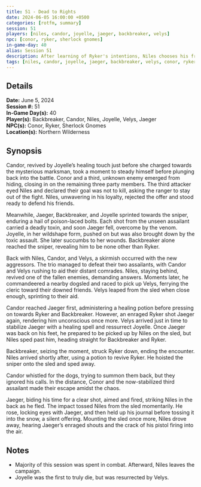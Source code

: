 ```yaml
---
title: 51 - Dead to Rights
date: 2024-06-05 16:00:00 +0500
categories: [rotfm, summary]
session: 51
players: [niles, candor, joyelle, jaeger, backbreaker, velys]
npc: [conor, ryker, sherlock gnomes]
in-game-day: 40
alias: Session 51
description: After learning of Ryker's intentions, Niles chooses his friend over his allies.
tags: [niles, candor, joyelle, jaeger, backbreaker, velys, conor, ryker, sherlock gnomes]
---
```


## Details

**Date:** June 5, 2024 <br>
**Session #:** 51 <br>
**In-Game Day(s):** 40 <br>
**Player(s):** Backbreaker, Candor, Niles, Joyelle, Velys, Jaeger <br>
**NPC(s):** Conor, Ryker, Sherlock Gnomes <br>
**Location(s):** Northern Wilderness

## Synopsis
Candor, revived by Joyelle’s healing touch just before she charged towards the mysterious marksman, took a moment to steady himself before plunging back into the battle. Conor and a third, unknown enemy emerged from hiding, closing in on the remaining three party members. The third attacker eyed Niles and declared their goal was not to kill, asking the ranger to stay out of the fight. Niles, unwavering in his loyalty, rejected the offer and stood ready to defend his friends.

Meanwhile, Jaeger, Backbreaker, and Joyelle sprinted towards the sniper, enduring a hail of poison-laced bolts. Each shot from the unseen assailant carried a deadly toxin, and soon Jaeger fell, overcome by the venom. Joyelle, in her wildshape form, pushed on but was also brought down by the toxic assault. She later succumbs to her wounds. Backbreaker alone reached the sniper, revealing him to be none other than Ryker.

Back with Niles, Candor, and Velys, a skirmish occurred with the new aggressors. The trio managed to defeat their two assailants, with Candor and Velys rushing to aid their distant comrades. Niles, staying behind, revived one of the fallen enemies, demanding answers. Moments later, he commandeered a nearby dogsled and raced to pick up Velys, ferrying the cleric toward their downed friends. Velys leaped from the sled when close enough, sprinting to their aid.

Candor reached Jaeger first, administering a healing potion before pressing on towards Ryker and Backbreaker. However, an enraged Ryker shot Jaeger again, rendering him unconscious once more. Velys arrived just in time to stabilize Jaeger with a healing spell and ressurrect Joyelle. Once Jaeger was back on his feet, he prepared to be picked up by Niles on the sled, but Niles sped past him, heading straight for Backbreaker and Ryker.

Backbreaker, seizing the moment, struck Ryker down, ending the encounter. Niles arrived shortly after, using a potion to revive Ryker. He hoisted the sniper onto the sled and sped away.

Candor whistled for the dogs, trying to summon them back, but they ignored his calls. In the distance, Conor and the now-stabilized third assailant made their escape amidst the chaos.

Jaeger, biding his time for a clear shot, aimed and fired, striking Niles in the back as he fled. The impact tossed Niles from the sled momentarily. He rose, locking eyes with Jaeger, and then held up his journal before tossing it into the snow, a silent offering. Mounting the sled once more, Niles drove away, hearing Jaeger’s enraged shouts and the crack of his pistol firing into the air.

## Notes
- Majority of this session was spent in combat. Afterward, Niles leaves the campaign.
- Joyelle was the first to truly die, but was resurrected by Velys.